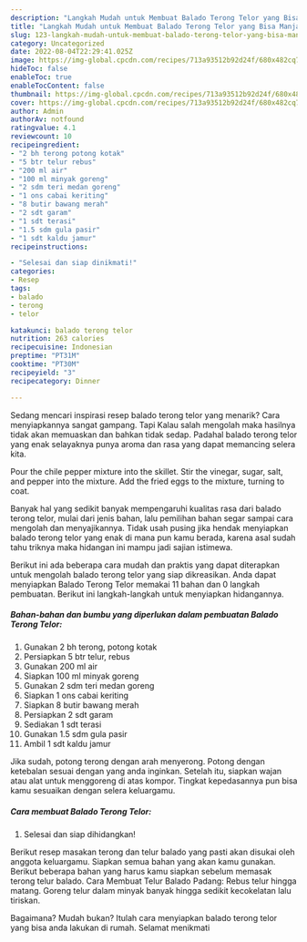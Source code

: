 ```yaml
---
description: "Langkah Mudah untuk Membuat Balado Terong Telor yang Bisa Manjain Lidah "
title: "Langkah Mudah untuk Membuat Balado Terong Telor yang Bisa Manjain Lidah "
slug: 123-langkah-mudah-untuk-membuat-balado-terong-telor-yang-bisa-manjain-lidah
category: Uncategorized
date: 2022-08-04T22:29:41.025Z
image: https://img-global.cpcdn.com/recipes/713a93512b92d24f/680x482cq70/balado-terong-telor-foto-resep-utama.jpg
hideToc: false
enableToc: true
enableTocContent: false
thumbnail: https://img-global.cpcdn.com/recipes/713a93512b92d24f/680x482cq70/balado-terong-telor-foto-resep-utama.jpg
cover: https://img-global.cpcdn.com/recipes/713a93512b92d24f/680x482cq70/balado-terong-telor-foto-resep-utama.jpg
author: Admin
authorAv: notfound
ratingvalue: 4.1
reviewcount: 10
recipeingredient:
- "2 bh terong potong kotak"
- "5 btr telur rebus"
- "200 ml air"
- "100 ml minyak goreng"
- "2 sdm teri medan goreng"
- "1 ons cabai keriting"
- "8 butir bawang merah"
- "2 sdt garam"
- "1 sdt terasi"
- "1.5 sdm gula pasir"
- "1 sdt kaldu jamur"
recipeinstructions:

- "Selesai dan siap dinikmati!"
categories:
- Resep
tags:
- balado
- terong
- telor

katakunci: balado terong telor 
nutrition: 263 calories
recipecuisine: Indonesian
preptime: "PT31M"
cooktime: "PT30M"
recipeyield: "3"
recipecategory: Dinner

---
```



Sedang mencari inspirasi resep balado terong telor yang menarik? Cara menyiapkannya sangat gampang. Tapi Kalau salah mengolah maka hasilnya tidak akan memuaskan dan bahkan tidak sedap. Padahal balado terong telor yang enak selayaknya punya aroma dan rasa yang dapat memancing selera kita.


Pour the chile pepper mixture into the skillet. Stir the vinegar, sugar, salt, and pepper into the mixture. Add the fried eggs to the mixture, turning to coat.

Banyak hal yang sedikit banyak mempengaruhi kualitas rasa dari balado terong telor, mulai dari jenis bahan, lalu pemilihan bahan segar sampai cara mengolah dan menyajikannya. Tidak usah pusing jika hendak menyiapkan balado terong telor yang enak di mana pun kamu berada, karena asal sudah tahu triknya maka hidangan ini mampu jadi sajian istimewa.


Berikut ini ada beberapa cara mudah dan praktis yang dapat diterapkan untuk mengolah balado terong telor yang siap dikreasikan. Anda dapat menyiapkan Balado Terong Telor memakai 11 bahan dan 0 langkah pembuatan. Berikut ini langkah-langkah untuk menyiapkan hidangannya.

<!--inarticleads1-->

##### Bahan-bahan dan bumbu yang diperlukan dalam pembuatan Balado Terong Telor:

1. Gunakan 2 bh terong, potong kotak
1. Persiapkan 5 btr telur, rebus
1. Gunakan 200 ml air
1. Siapkan 100 ml minyak goreng
1. Gunakan 2 sdm teri medan goreng
1. Siapkan 1 ons cabai keriting
1. Siapkan 8 butir bawang merah
1. Persiapkan 2 sdt garam
1. Sediakan 1 sdt terasi
1. Gunakan 1.5 sdm gula pasir
1. Ambil 1 sdt kaldu jamur


Jika sudah, potong terong dengan arah menyerong. Potong dengan ketebalan sesuai dengan yang anda inginkan. Setelah itu, siapkan wajan atau alat untuk menggoreng di atas kompor. Tingkat kepedasannya pun bisa kamu sesuaikan dengan selera keluargamu. 

<!--inarticleads2-->

##### Cara membuat Balado Terong Telor:


1. Selesai dan siap dihidangkan!

Berikut resep masakan terong dan telur balado yang pasti akan disukai oleh anggota keluargamu. Siapkan semua bahan yang akan kamu gunakan. Berikut beberapa bahan yang harus kamu siapkan sebelum memasak terong telur balado. Cara Membuat Telur Balado Padang: Rebus telur hingga matang. Goreng telur dalam minyak banyak hingga sedikit kecokelatan lalu tiriskan. 

Bagaimana? Mudah bukan? Itulah cara menyiapkan balado terong telor yang bisa anda lakukan di rumah. Selamat menikmati
